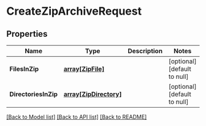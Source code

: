 # CreateZipArchiveRequest

## Properties
Name | Type | Description | Notes
------------ | ------------- | ------------- | -------------
**FilesInZip** | [**array[ZipFile]**](ZipFile.md) |  | [optional] [default to null]
**DirectoriesInZip** | [**array[ZipDirectory]**](ZipDirectory.md) |  | [optional] [default to null]

[[Back to Model list]](../README.md#documentation-for-models) [[Back to API list]](../README.md#documentation-for-api-endpoints) [[Back to README]](../README.md)


